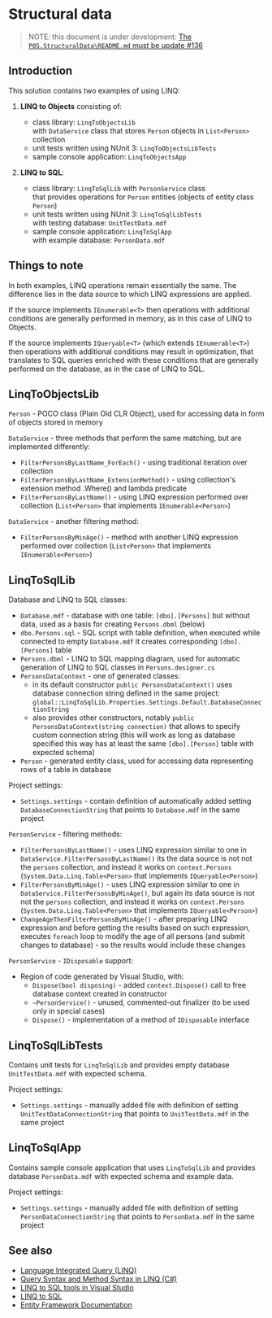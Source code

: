 # Structural data

> NOTE: this document is under development: [The `P05.StructuralData\README.md` must be update #136](https://github.com/mpostol/TP/issues/136)

## Introduction

This solution contains two examples of using LINQ:

1. **LINQ to Objects** consisting of:
    * class library: `LinqToObjectsLib`  
      with `DataService` class that stores `Person` objects in `List<Person>` collection
    * unit tests written using NUnit 3: `LinqToObjectsLibTests`
    * sample console application: `LinqToObjectsApp`

1. **LINQ to SQL**:
    * class library: `LinqToSqlLib` with `PersonService` class  
      that provides operations for `Person` entities (objects of entity class `Person`)
    * unit tests written using NUnit 3: `LinqToSqlLibTests`  
      with testing database: `UnitTestData.mdf`
    * sample console application: `LinqToSqlApp`  
      with example database: `PersonData.mdf`

## Things to note

In both examples, LINQ operations remain essentially the same. The difference lies in the data source to which LINQ expressions are applied.

If the source implements `IEnumerable<T>` then operations with additional conditions are generally performed in memory, as in this case of LINQ to Objects.

If the source implements `IQueryable<T>` (which extends `IEnumerable<T>`) then operations with additional conditions may result in optimization, that translates to SQL queries enriched with these conditions that are generally performed on the database, as in the case of LINQ to SQL.

## LinqToObjectsLib

`Person` - POCO class (Plain Old CLR Object), used for accessing data in form of objects stored in memory

`DataService` - three methods that perform the same matching, but are implemented differently:

* `FilterPersonsByLastName_ForEach()` - using traditional iteration over collection
* `FilterPersonsByLastName_ExtensionMethod()` - using collection's
  extension method .Where() and lambda predicate
* `FilterPersonsByLastName()` - using LINQ expression performed over collection
  (`List<Person>` that implements `IEnumerable<Person>`)

`DataService` - another filtering method:

* `FilterPersonsByMinAge()` - method with another LINQ expression performed over collection
  (`List<Person>` that implements `IEnumerable<Person>`)

## LinqToSqlLib

Database and LINQ to SQL classes:

* `Database.mdf` - database with one table: `[dbo].[Persons]` but without data,
  used as a basis for creating `Persons.dbml` (below)
* `dbo.Persons.sql` - SQL script with table definition, when executed while connected
  to empty `Database.mdf` it creates corresponding `[dbo].[Persons]` table
* `Persons.dbml` - LINQ to SQL mapping diagram, used for automatic generation of
  LINQ to SQL classes in `Persons.designer.cs`
* `PersonsDataContext` - one of generated classes:
  * in its default constructor `public PersonsDataContext()` uses database connection string
    defined in the same project:  
    `global::LinqToSqlLib.Properties.Settings.Default.DatabaseConnectionString`
  * also provides other constructors, notably `public PersonsDataContext(string connection)`
    that allows to specify custom connection string (this will work as long as database specified
    this way has at least the same `[dbo].[Person]` table with expected schema)
* `Person` - generated entity class, used for accessing data representing rows of a table in database

Project settings:

* `Settings.settings` - contain definition of automatically added setting `DatabaseConnectionString`
  that points to `Database.mdf` in the same project

`PersonService` - filtering methods:

* `FilterPersonsByLastName()` - uses LINQ expression similar to one in `DataService.FilterPersonsByLastName()`
  its the data source is not not the `persons` collection, and instead it works on `context.Persons`
  (`System.Data.Linq.Table<Person>` that implements `IQueryable<Person>`)
* `FilterPersonsByMinAge()` - uses LINQ expression similar to one in `DataService.FilterPersonsByMinAge()`,
  but again its data source is not not the `persons` collection, and instead it works on `context.Persons`
  (`System.Data.Linq.Table<Person>` that implements `IQueryable<Person>`)
* `ChangeAgeThenFilterPersonsByMinAge()` - after preparing LINQ expression and before getting the
  results based on such expression, executes `foreach` loop to modify the age of all persons
  (and submit changes to database) - so the results would include these changes

`PersonService` - `IDisposable` support:

* Region of code generated by Visual Studio, with:
  * `Dispose(bool disposing)` - added `context.Dispose()` call to free database context created in constructor
  * `~PersonService()` - unused, commented-out finalizer (to be used only in special cases)
  * `Dispose()` - implementation of a method of `IDisposable` interface

## LinqToSqlLibTests

Contains unit tests for `LinqToSqlLib` and provides empty database `UnitTestData.mdf` with expected schema.

Project settings:

* `Settings.settings` - manually added file with definition of setting `UnitTestDataConnectionString`
  that points to `UnitTestData.mdf` in the same project

## LinqToSqlApp

Contains sample console application that uses `LinqToSqlLib` and provides database `PersonData.mdf` with expected schema
and example data.

Project settings:

* `Settings.settings` - manually added file with definition of setting `PersonDataConnectionString`
  that points to `PersonData.mdf` in the same project

## See also

* [Language Integrated Query (LINQ)](https://docs.microsoft.com/en-us/dotnet/csharp/programming-guide/concepts/linq)
* [Query Syntax and Method Syntax in LINQ (C#)](https://docs.microsoft.com/en-us/dotnet/csharp/programming-guide/concepts/linq/query-syntax-and-method-syntax-in-linq)
* [LINQ to SQL tools in Visual Studio](https://docs.microsoft.com/en-us/visualstudio/data-tools/linq-to-sql-tools-in-visual-studio2?view=vs-2017)
* [LINQ to SQL](https://docs.microsoft.com/en-us/dotnet/framework/data/adonet/sql/linq/)
* [Entity Framework Documentation](https://docs.microsoft.com/en-us/ef/)
